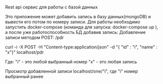 Rest api сервис для работы с базой данных

Это приложение может добавить запись в базу данных(mongoDB) и вывести его потом по номеру записи.
Для работы необходимо запустить docker-compose (команда для запуска: docker-compose up ), а после уже работоспособность БД добавив запись:
Добавление записи методом POST: /pdr

curl -i -X POST -H "Content-type:application/json" -d "{ "id" : "i", "name" : "x"}" localhost/pdr

Где: "i" - это любой выбранный номер 
     "x" - это любая запись 

Просмотр добавленной записи localhost/one/"i", где "i" номер выбранный ранее  
